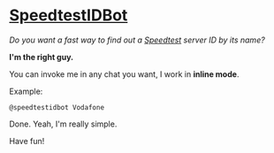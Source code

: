 # [SpeedtestIDBot](https://telegram.me/speedtestidbot)

_Do you want a fast way to find out a [Speedtest](https://speedtest.net) server ID by its name?_

**I'm the right guy.**

You can invoke me in any chat you want, I work in **inline mode**.

Example:

`@speedtestidbot Vodafone`

Done. Yeah, I'm really simple.

Have fun!
